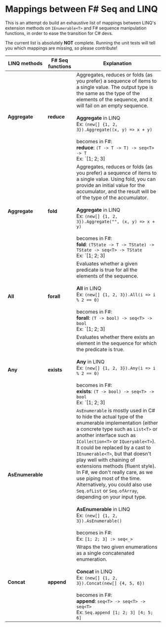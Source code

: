 
# Mappings between F# Seq and LINQ

This is an attempt do build an exhaustive list of mappings between
LINQ's extension methods on `IEnumerable<T>` and F# sequence manipulation
functions, in order to ease the transition for C# devs.

The current list is absolutely **NOT** complete. Running the
unit tests will tell you which mappings are missing, so please
contribute!

|LINQ methods|F# Seq functions|Explanation|
|---|---|---|
|**Aggregate**|**reduce**|Aggregates, reduces or folds (as you prefer) a sequence of items to a single value. The output type is the same as the type of the elements of the sequence, and it will fail on an empty sequence.<br><br>**Aggregate** in LINQ<br>Ex: `(new[] {1, 2, 3}).Aggregate((x, y) => x + y)`<br><br>becomes in F#:<br>**reduce**: `(T -> T -> T) -> seq<T> -> T`<br>Ex: `[1; 2; 3] |> Seq.reduce (+)`|
|**Aggregate**|**fold**|Aggregates, reduces or folds (as you prefer) a sequence of items to a single value. Using fold, you can provide an initial value for the accumulator, and the result will be of the type of the accumulator.<br><br>**Aggregate** in LINQ<br>Ex: `(new[] {1, 2, 3}).Aggregate("", (x, y) => x + y)`<br><br>becomes in F#:<br>**fold**: `(TState -> T -> TState) -> TState -> seq<T> -> TState`<br>Ex: `[1; 2; 3] |> Seq.fold (sprintf "%s%i") ""`|
|**All**|**forall**|Evaluates whether a given predicate is true for all the elements of the sequence.<br><br>**All** in LINQ<br>Ex: `(new[] {1, 2, 3}).All(i => i % 2 == 0)`<br><br>becomes in F#:<br>**forall**: `(T -> bool) -> seq<T> -> bool`<br>Ex: `[1; 2; 3] |> Seq.forall (fun i -> i % 2 = 0)`|
|**Any**|**exists**|Evaluates whether there exists an element in the sequence for which the predicate is true.<br><br>**Any** in LINQ<br>Ex: `(new[] {1, 2, 3}).Any(i => i % 2 == 0)`<br><br>becomes in F#:<br>**exists**: `(T -> bool) -> seq<T> -> bool`<br>Ex: `[1; 2; 3] |> Seq.exists (fun i -> i % 2 = 0)`|
|**AsEnumerable**||`AsEnumerable` is mostly used in C# to hide the actual type of the enumerable implementation (either a concrete type such as `List<T>` or another interface such as `ICollection<T>` or `IQueryable<T>`). It could be replaced by a cast to `IEnumerable<T>`, but that doesn't play well with chaining of extensions methods (fluent style). In F#, we don't really care, as we use piping most of the time. Alternatively, you could also use `Seq.ofList` or `Seq.ofArray`, depending on your input type.<br><br>**AsEnumerable** in LINQ<br>Ex: `(new[] {1, 2, 3}).AsEnumerable()`<br><br>becomes in F#:<br>Ex: `[1; 2; 3] :> seq<_>`|
|**Concat**|**append**|Wraps the two given enumerations as a single concatenated enumeration.<br><br>**Concat** in LINQ<br>Ex: `(new[] {1, 2, 3}).Concat(new[] {4, 5, 6})`<br><br>becomes in F#:<br>**append**: `seq<T> -> seq<T> -> seq<T>`<br>Ex: `Seq.append [1; 2; 3] [4; 5; 6]`|
